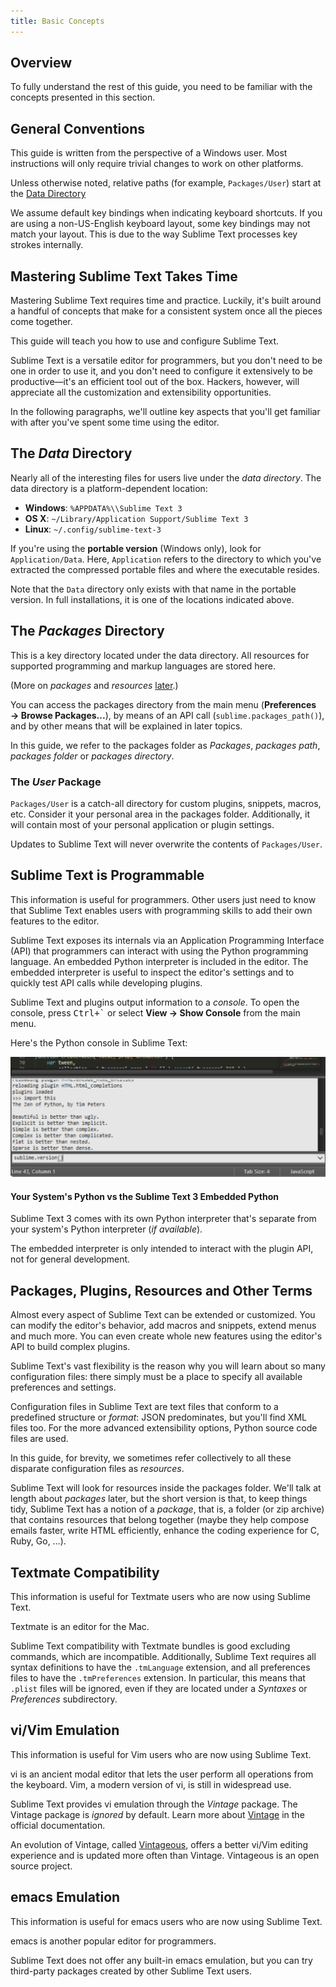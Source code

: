 ```yaml
---
title: Basic Concepts
---
```


## Overview

To fully understand the rest of this guide,
you need to be familiar
with the concepts presented in this section.


## General Conventions

This guide is written from the perspective of a Windows user.
Most instructions will only require trivial changes
to work on other platforms.

Unless otherwise noted,
relative paths (for example, `Packages/User`)
start at the [Data Directory](#the-data-directory)

We assume default key bindings
when indicating keyboard shortcuts.
If you are using a non-US-English keyboard layout,
some key bindings may not match your layout.
This is due to the way Sublime Text
processes key strokes internally.


## Mastering Sublime Text Takes Time

Mastering Sublime Text requires time and practice.
Luckily, it's built around
a handful of concepts
that make for a consistent
system once all the pieces come together.

This guide will teach you
how to use and configure Sublime Text.

Sublime Text is a versatile editor for programmers,
but you don't need to be one
in order to use it,
and you don't need
to configure it extensively to be productive—it's an efficient tool out of the box.
Hackers, however, will appreciate
all the customization and extensibility opportunities.

In the following paragraphs,
we'll outline key aspects
that you'll get familiar with
after you've spent some time using the editor.

## The *Data* Directory

Nearly all of the interesting files for users
live under the *data directory*.
The data directory is
a platform-dependent location:

* **Windows**: `%APPDATA%\\Sublime Text 3`
* **OS X**: `~/Library/Application Support/Sublime Text 3`
* **Linux**: `~/.config/sublime-text-3`

If you're using the **portable version** (Windows only),
look for `Application/Data`.
Here, `Application`
refers to the directory
to which you've extracted
the compressed portable files
and where the executable resides.

Note that the `Data` directory
only exists with that name
in the portable version.
In full installations,
it is one of the locations
indicated above.


## The *Packages* Directory

This is a key directory
located under the data directory.
All resources for supported programming
and markup languages
are stored here.

(More on *packages* and *resources* [later](../extensibility/packages).)


You can access the packages directory
from the main menu (**Preferences → Browse Packages...**),
by means of an API call (`sublime.packages_path()`),
and by other means
that will be explained in later topics.

In this guide, we refer to the packages folder
as *Packages*, *packages path*, *packages folder* or *packages directory*.


### The *User* Package

`Packages/User` is a catch-all directory
for custom plugins, snippets, macros, etc.
Consider it your personal area
in the packages folder.
Additionally, it will contain
most of your personal application or plugin settings.

Updates to Sublime Text will never
overwrite the contents of `Packages/User`.


## Sublime Text is Programmable

This information is useful for programmers.
Other users just need to know
that Sublime Text
enables users with programming skills
to add their own features to the editor.

Sublime Text exposes its internals
via an Application Programming Interface (API)
that programmers can interact with using
the Python programming language.
An embedded Python interpreter is included
in the editor.
The embedded interpreter is useful
to inspect the editor's settings
and to quickly test API calls
while developing plugins.

Sublime Text and plugins output information
to a *console*.
To open the console,
press <kbd>Ctrl+\`</kbd>
or select **View → Show Console**
from the main menu.

Here's the Python console in Sublime Text:

![Console](../images/basic-concepts-console.png)


#### Your System's Python vs the Sublime Text 3 Embedded Python

Sublime Text 3 comes with its own Python interpreter
that's separate
from your system's Python interpreter
(*if available*).

The embedded interpreter is only intended
to interact with the plugin API,
not for general development.


## Packages, Plugins, Resources and Other Terms

Almost every aspect of Sublime Text
can be extended or customized.
You can modify the editor's behavior,
add macros and snippets, extend menus
and much more.
You can even create whole new features
using the editor's API to build complex
plugins.

Sublime Text's vast flexibility is the reason
why you will learn
about so many configuration files:
there simply must be a place
to specify all available preferences and settings.

Configuration files in Sublime Text
are text files
that conform to a predefined structure or *format*:
JSON predominates,
but you'll find XML files too.
For the more advanced
extensibility options,
Python source code files are used.

In this guide, for brevity,
we sometimes refer collectively to all these
disparate configuration files as *resources*.

Sublime Text will look for resources
inside the packages folder.
We'll talk at length about *packages* later,
but the short version is that,
to keep things tidy,
Sublime Text has a notion of a *package*,
that is, a folder (or zip archive)
that contains resources
that belong together
(maybe they help
compose emails faster,
write HTML efficiently,
enhance the coding experience for C, Ruby, Go, …).


## Textmate Compatibility

This information is useful
for Textmate users
who are now using Sublime Text.

Textmate is an editor for the Mac.

Sublime Text compatibility with Textmate bundles
is good excluding commands,
which are incompatible.
Additionally, Sublime Text requires
all syntax definitions to have the `.tmLanguage` extension,
and all preferences files
to have the `.tmPreferences` extension.
In particular, this means that `.plist` files
will be ignored,
even if they are located
under a *Syntaxes* or *Preferences* subdirectory.


## vi/Vim Emulation

This information is useful for Vim users
who are now using Sublime Text.

vi is an ancient modal editor
that lets the user perform all operations
from the keyboard.
Vim, a modern version of vi,
is still in widespread use.

Sublime Text provides vi emulation
through the *Vintage* package.
The Vintage package is *ignored* by default.
Learn more about [Vintage][]
in the official documentation.

An evolution of Vintage, 
called [Vintageous][],
offers a better vi/Vim editing experience
and is updated more often than Vintage.
Vintageous is an open source project.

[Vintage]: https://www.sublimetext.com/docs/3/vintage.html
[Vintageous]: https://github.com/guillermooo/Vintageous


## emacs Emulation

This information is useful
for emacs users who are
now using Sublime Text.

emacs is another popular
editor for programmers.

Sublime Text does not offer
any built-in emacs emulation,
but you can try third-party packages
created by other Sublime Text users.
